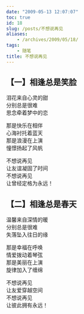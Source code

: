 ```yaml
---
date: "2009-05-13 12:07:07"
toc: true
id: 18
slug: /posts/不想说再见
aliases:
    - /archives/2009/05/18/
tags:
    - 随笔
title: 不想说再见
---
```



## 【一】相逢总是笑脸

泪花来自心灵的甜  
分别总是很难  
思念牵着梦中的恋  

那是快乐在相伴  
心海衬托着蓝天  
那是浪漫在上演  
憧憬扬起了风帆  

不想说再见  
让友谊凝固了时间  
不想说再见  
让曾经定格为永远！  

## 【二】相逢总是春天  

温馨来自深情的暖  
分别总是很难  
失落坠入往日的缘  

那是幸福在呼唤  
情爱拨动着琴弦  
那是美丽在上演  
旋律加入了缠绵  

不想说再见  
让友爱穿越空间  
不想说再见  
让彼此拥有永远！
